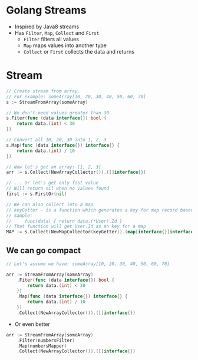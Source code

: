 # Golang Streams

* Inspired by Java8 streams
* Has `Filter`, `Map`, `Collect` and `First`
    * `Filter` filters all values
    * `Map` maps values into another type
    * `Collect` or `First` collects the data and returns

# Stream
```go
// Create stream from array.
// For example: someArray[10, 20, 30, 40, 50, 60, 70]
s := StreamFromArray(someArray)

// We don't need values greater than 30
s.Fiter(func (data interface{}) bool {
    return data.(int) < 30
})

// Convert all 10, 20, 30 into 1, 2, 3
s.Map(func (data interface{}) interface{} {
    return data.(int) / 10
})

// Now let's get an array: [1, 2, 3]
arr := s.Collect(NewArrayCollector()).([]interface{})

// ... Or let's get only fist value
// Will return nil when no values found
first := s.FirstOr(nil)

// We can also collect into a map
// keyGetter - is a function which generates a key for map record based on each value in a stream
// Sample:
//     func(data) { return data.(*User).Id }
// That function will get User.Id as an key for a map
MAP := s.Collect(NewMapCollector(keyGetter)).(map[interface{}]interface{})
```

## We can go compact

```go
// Let's assume we have: someArray[10, 20, 30, 40, 50, 60, 70]

arr := StreamFromArray(someArray)
    .Fiter(func (data interface{}) bool {
        return data.(int) < 30
    })
    .Map(func (data interface{}) interface{} {
        return data.(int) / 10
    })
    .Collect(NewArrayCollector()).([]interface{})
```
* Or even better
```go
arr := StreamFromArray(someArray)
    .Filter(numbersFilter)
    .Map(numbersMapper)
    .Collect(NewArrayCollector()).([]interface{})
```